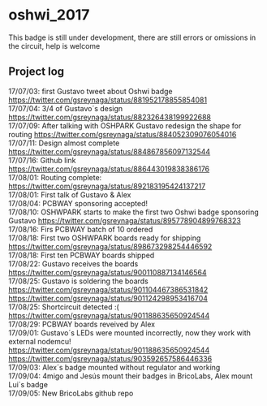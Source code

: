 # oshwi_2017
This badge is still under development, there are still errors or omissions in the circuit, help is welcome

## Project log
17/07/03: first Gustavo tweet about Oshwi badge https://twitter.com/gsreynaga/status/881952178855854081  
17/07/04: 3/4 of Gustavo´s design https://twitter.com/gsreynaga/status/882326438199922688  
17/07/09: After talking with OSHPARK Gustavo redesign the shape for routing https://twitter.com/gsreynaga/status/884052309076054016  
17/07/11: Design almost complete https://twitter.com/gsreynaga/status/884867856097132544  
17/07/16: Github link https://twitter.com/gsreynaga/status/886443019838386176  
17/08/01: Routing complete: https://twitter.com/gsreynaga/status/892183195424137217  
17/08/01: First talk of Gustavo & Alex  
17/08/04: PCBWAY sponsoring accepted!  
17/08/10: OSHWPARK starts to make the first two Oshwi badge sponsoring Gustavo https://twitter.com/gsreynaga/status/895778904899768323  
17/08/16: Firs PCBWAY batch of 10 ordered  
17/08/18: First two OSHWPARK boards ready for shipping https://twitter.com/gsreynaga/status/898673298254446592  
17/08/18: First ten PCBWAY boards shipped  
17/08/22: Gustavo receives the boards https://twitter.com/gsreynaga/status/900110887134146564  
17/08/25: Gustavo is soldering the boards 	https://twitter.com/gsreynaga/status/901104467386531842  
          https://twitter.com/gsreynaga/status/901124298953416704  
17/08/25: Shortcircuit detected :( https://twitter.com/gsreynaga/status/901188635650924544  
17/08/29: PCBWAY boards reveived by Alex  
17/09/01: Gustavo´s LEDs were mounted incorrectly, now they work with external nodemcu!   
          https://twitter.com/gsreynaga/status/901188635650924544  
          https://twitter.com/gsreynaga/status/903592657586446336  
17/09/03: Alex´s badge mounted without regulator and working  
17/09/04: 4migo and Jesús mount their badges in BricoLabs, Alex mount Lui´s badge  
17/09/05: New BricoLabs github repo  

